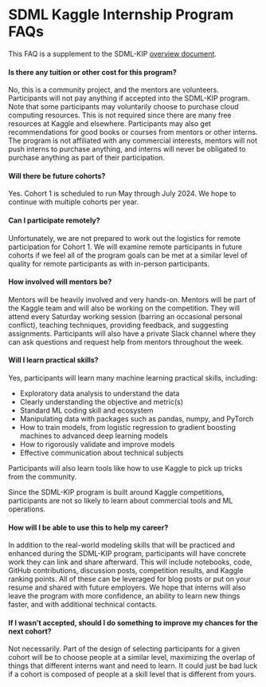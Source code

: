 # SDML Kaggle Internship Program FAQs

This FAQ is a supplement to the SDML-KIP [overview document](./README.md).

#### Is there any tuition or other cost for this program?

No, this is a community project, and the mentors are volunteers.  Participants will not pay anything if accepted into the SDML-KIP program.  Note that some participants may voluntarily choose to purchase cloud computing resources.  This is not required since there are many free resources at Kaggle and elsewhere.  Participants may also get recommendations for good books or courses from mentors or other interns.  The program is not affiliated with any commercial interests, mentors will not push interns to purchase anything, and interns will never be obligated to purchase anything as part of their participation.

#### Will there be future cohorts?

Yes.  Cohort 1 is scheduled to run May through July 2024.  We hope to continue with multiple cohorts per year.

#### Can I participate remotely?

Unfortunately, we are not prepared to work out the logistics for remote participation for Cohort 1.  We will examine remote participants in future cohorts if we feel all of the program goals can be met at a similar level of quality for remote participants as with in-person participants.

#### How involved will mentors be?

Mentors will be heavily involved and very hands-on.  Mentors will be part of the Kaggle team and will also be working on the competition.  They will attend every Saturday working session (barring an occasional personal conflict), teaching techniques, providing feedback, and suggesting assignments.  Participants will also have a private Slack channel where they can ask questions and request help from mentors throughout the week.

#### Will I learn practical skills?

Yes, participants will learn many machine learning practical skills, including:

*	Exploratory data analysis to understand the data
*	Clearly understanding the objective and metric(s)
*	Standard ML coding skill and ecosystem
*	Manipulating data with packages such as pandas, numpy, and PyTorch
*	How to train models, from logistic regression to gradient boosting machines to advanced deep learning models
*	How to rigorously validate and improve models
*	Effective communication about technical subjects

Participants will also learn tools like how to use Kaggle to pick up tricks from the community.

Since the SDML-KIP program is built around Kaggle competitions, participants are not so likely to learn about commercial tools and ML operations.

#### How will I be able to use this to help my career?
In addition to the real-world modeling skills that will be practiced and enhanced during the SDML-KIP program, participants will have concrete work they can link and share afterward.  This will include notebooks, code, GitHub contributions, discussion posts, competition results, and Kaggle ranking points.  All of these can be leveraged for blog posts or put on your resume and shared with future employers.  We hope that interns will also leave the program with more confidence, an ability to learn new things faster, and with additional technical contacts.

#### If I wasn’t accepted, should I do something to improve my chances for the next cohort?
Not necessarily.  Part of the design of selecting participants for a given cohort will be to choose people at a similar level, maximizing the overlap of things that different interns want and need to learn.  It could just be bad luck if a cohort is composed of people at a skill level that is different from yours.
